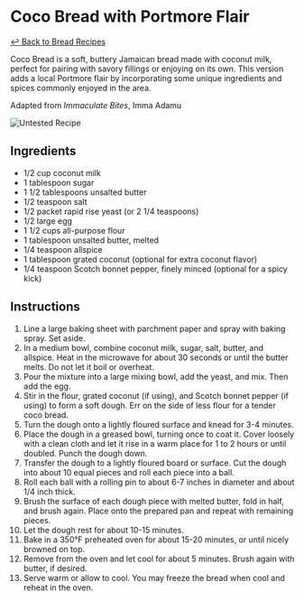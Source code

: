 # Coco Bread with Portmore Flair

[&larrhk; Back to Bread Recipes](./README.md)

Coco Bread is a soft, buttery Jamaican bread made with coconut milk, perfect for pairing with savory fillings or enjoying on its own. This version adds a local Portmore flair by incorporating some unique ingredients and spices commonly enjoyed in the area.

Adapted from _Immaculate Bites_, Imma Adamu

![Untested Recipe](https://badgen.net/badge/untested/recipe/AA4A44)

## Ingredients

- 1/2 cup coconut milk
- 1 tablespoon sugar
- 1 1/2 tablespoons unsalted butter
- 1/2 teaspoon salt
- 1/2 packet rapid rise yeast (or 2 1/4 teaspoons)
- 1/2 large egg
- 1 1/2 cups all-purpose flour
- 1 tablespoon unsalted butter, melted
- 1/4 teaspoon allspice
- 1 tablespoon grated coconut (optional for extra coconut flavor)
- 1/4 teaspoon Scotch bonnet pepper, finely minced (optional for a spicy kick)

## Instructions

1. Line a large baking sheet with parchment paper and spray with baking spray. Set aside.
2. In a medium bowl, combine coconut milk, sugar, salt, butter, and allspice. Heat in the microwave for about 30 seconds or until the butter melts. Do not let it boil or overheat.
3. Pour the mixture into a large mixing bowl, add the yeast, and mix. Then add the egg.
4. Stir in the flour, grated coconut (if using), and Scotch bonnet pepper (if using) to form a soft dough. Err on the side of less flour for a tender coco bread.
5. Turn the dough onto a lightly floured surface and knead for 3-4 minutes.
6. Place the dough in a greased bowl, turning once to coat it. Cover loosely with a clean cloth and let it rise in a warm place for 1 to 2 hours or until doubled. Punch the dough down.
7. Transfer the dough to a lightly floured board or surface. Cut the dough into about 10 equal pieces and roll each piece into a ball.
8. Roll each ball with a rolling pin to about 6-7 inches in diameter and about 1/4 inch thick.
9. Brush the surface of each dough piece with melted butter, fold in half, and brush again. Place onto the prepared pan and repeat with remaining pieces.
10. Let the dough rest for about 10-15 minutes.
11. Bake in a 350°F preheated oven for about 15-20 minutes, or until nicely browned on top.
12. Remove from the oven and let cool for about 5 minutes. Brush again with butter, if desired.
13. Serve warm or allow to cool. You may freeze the bread when cool and reheat in the oven.
